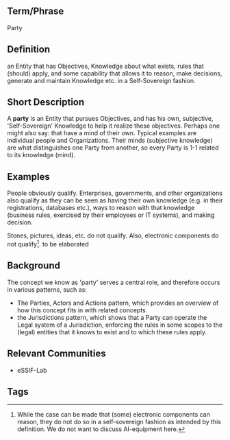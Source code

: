 ## Term/Phrase
Party

## Definition
an Entity that has Objectives, Knowledge about what exists, rules that (should) apply, and some capability that allows it to reason, make decisions, generate and maintain Knowledge etc. in a Self-Sovereign fashion.

## Short Description
A **party** is an Entity that pursues Objectives, and has his own, subjective, 'Self-Sovereign' Knowledge to help it realize these objectives. Perhaps one might also say: that have a mind of their own. Typical examples are individual people and Organizations. Their minds (subjective knowledge) are what distinguishes one Party from another, so every Party is 1-1 related to its knowledge (mind).

## Examples
People obviously qualify. Enterprises, governments, and other organizations also qualify as they can be seen as having their own knowledge (e.g. in their registrations, databases etc.), ways to reason with that knowledge (business rules, exercised by their employees or IT systems), and making decision.

Stones, pictures, ideas, etc. do not qualify. Also, electronic components do not qualify[^3].
to be elaborated

## Background
The concept we know as 'party' serves a central role, and therefore occurs in various patterns, such as:
- The Parties, Actors and Actions pattern, which provides an overview of how this concept fits in with related concepts.
- the Jurisdictions pattern, which shows that a Party can operate the Legal system of a Jurisdiction, enforcing the rules in some scopes to the (legal) entities that it knows to exist and to which these rules apply.

[^1]: Reasoning means: inferring conclusions from data, regardless of the kind of logic that is being used, or whether the reasoning is coherent, or consistent.

[^2]: This means that the Party can do this all by itself. For humans, the rights for this are laid down e.g. in the [ECHR](https://www.echr.coe.int "European Convention of Human Rights") ([ECHR articles 9-11](https://www.echr.coe.int/Documents/Convention_ENG.pdf))

[^3]: While the case can be made that (some) electronic components can reason, they do not do so in a self-sovereign fashion as intended by this definition. We do not want to discuss AI-equipment here.

## Relevant Communities
- eSSIF-Lab

## Tags

